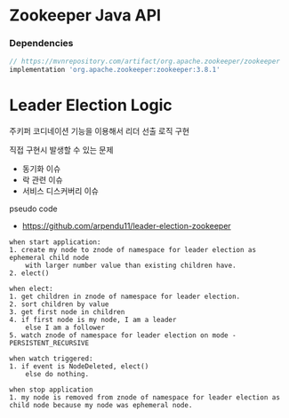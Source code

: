 
# Zookeeper Java API

### Dependencies
```groovy
// https://mvnrepository.com/artifact/org.apache.zookeeper/zookeeper
implementation 'org.apache.zookeeper:zookeeper:3.8.1'
```

# Leader Election Logic

주키퍼 코디네이션 기능을 이용해서 리더 선출 로직 구현 

직접 구현시 발생할 수 있는 문제
- 동기화 이슈
- 락 관련 이슈
- 서비스 디스커버리 이슈

pseudo code
- https://github.com/arpendu11/leader-election-zookeeper

```
when start application:
1. create my node to znode of namespace for leader election as ephemeral child node
    with larger number value than existing children have.
2. elect()

when elect:
1. get children in znode of namespace for leader election.
2. sort children by value
3. get first node in children
4. if first node is my node, I am a leader
    else I am a follower
5. watch znode of namespace for leader election on mode - PERSISTENT_RECURSIVE

when watch triggered:
1. if event is NodeDeleted, elect()
    else do nothing.
    
when stop application
1. my node is removed from znode of namespace for leader election as child node because my node was ephemeral node.
```
